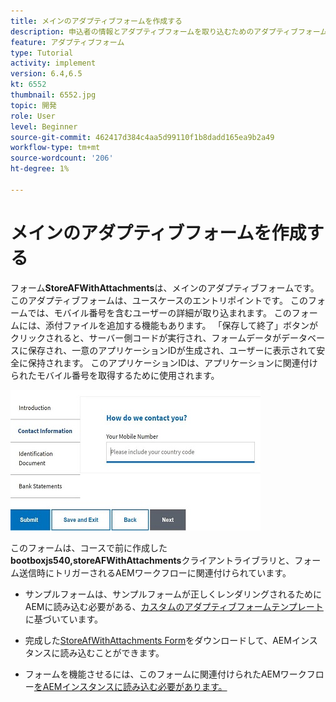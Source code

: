 ```yaml
---
title: メインのアダプティブフォームを作成する
description: 申込者の情報とアダプティブフォームを取り込むためのアダプティブフォームを作成し、保存されたアダプティブフォームを取得する
feature: アダプティブフォーム
type: Tutorial
activity: implement
version: 6.4,6.5
kt: 6552
thumbnail: 6552.jpg
topic: 開発
role: User
level: Beginner
source-git-commit: 462417d384c4aa5d99110f1b8dadd165ea9b2a49
workflow-type: tm+mt
source-wordcount: '206'
ht-degree: 1%

---
```



# メインのアダプティブフォームを作成する

フォーム&#x200B;**StoreAFWithAttachments**&#x200B;は、メインのアダプティブフォームです。 このアダプティブフォームは、ユースケースのエントリポイントです。 このフォームでは、モバイル番号を含むユーザーの詳細が取り込まれます。 このフォームには、添付ファイルを追加する機能もあります。 「保存して終了」ボタンがクリックされると、サーバー側コードが実行され、フォームデータがデータベースに保存され、一意のアプリケーションIDが生成され、ユーザーに表示されて安全に保持されます。 このアプリケーションIDは、アプリケーションに関連付けられたモバイル番号を取得するために使用されます。

![主申請書](assets/6552.JPG)

このフォームは、コースで前に作成した&#x200B;**bootboxjs540,storeAFWithAttachments**&#x200B;クライアントライブラリと、フォーム送信時にトリガーされるAEMワークフローに関連付けられています。


* サンプルフォームは、サンプルフォームが正しくレンダリングされるためにAEMに読み込む必要がある、[カスタムのアダプティブフォームテンプレート](assets/custom-template-with-page-component.zip)に基づいています。

* 完成した[StoreAfWithAttachments Form](assets/store-af-with-attachments-form.zip)をダウンロードして、AEMインスタンスに読み込むことができます。

* フォームを機能させるには、このフォームに関連付けられたAEMワークフロー[をAEMインスタンスに読み込む必要があります。](assets/workflow-model-store-af-with-attachments.zip)




